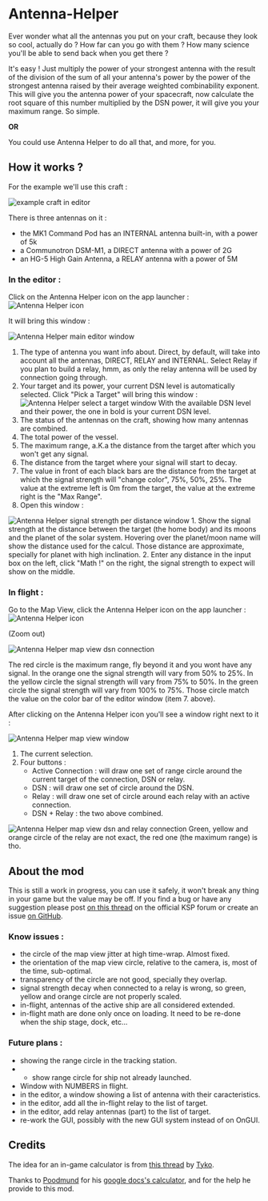 # Antenna-Helper

Ever wonder what all the antennas you put on your craft, because they look so cool, actually do ? How far can you go with them ? How many science you'll be able to send back when you get there ?

It's easy ! Just multiply the power of your strongest antenna with the result of the division of the sum of all your antenna's power by the power of the strongest antenna raised by their average weighted combinability exponent. This will give you the antenna power of your spacecraft, now calculate the root square of this number multiplied by the DSN power, it will give you your maximum range. So simple.

**OR**

You could use Antenna Helper to do all that, and more, for you.



## How it works ?

For the example we'll use this craft :

![example craft in editor](https://i.imgur.com/mpTWdHv.png)

There is three antennas on it : 
* the MK1 Command Pod has an INTERNAL antenna built-in, with a power of 5k
* a Communotron DSM-M1, a DIRECT antenna with a power of 2G
* an HG-5 High Gain Antenna, a RELAY antenna with a power of 5M


### In the editor : 

Click on the Antenna Helper icon on the app launcher : ![Antenna Helper icon](https://i.imgur.com/Ii6G55t.png)

It will bring this window : 

![Antenna Helper main editor window](https://i.imgur.com/Rk2JQu4.png)

1. The type of antenna you want info about. Direct, by default, will take into account all the antennas, DIRECT, RELAY and INTERNAL. Select Relay if you plan to build a relay, hmm, as only the relay antenna will be used by connection going through.
2. Your target and its power, your current DSN level is automatically selected. Click "Pick a Target" will bring this window :
![Antenna Helper select a target window](https://i.imgur.com/APtsurH.png)
With the available DSN level and their power, the one in bold is your current DSN level.
3. The status of the antennas on the craft, showing how many antennas are combined.
4. The total power of the vessel.
5. The maximum range, a.K.a the distance from the target after which you won't get any signal.
6. The distance from the target where your signal will start to decay.
7. The value in front of each black bars are the distance from the target at which the signal strength will "change color", 75%, 50%, 25%. The value at the extreme left is 0m from the target, the value at the extreme right is the "Max Range".
8. Open this window :

![Antenna Helper signal strength per distance window](https://i.imgur.com/XgaNVCd.png)
        1. Show the signal strength at the distance between the target (the home body) and its moons and the planet of the solar system. Hovering over the planet/moon name will show the distance used for the calcul. Those distance are approximate, specially for planet with high inclination.
        2. Enter any distance in the input box on the left, click "Math !" on the right, the signal strength to expect will show on the middle.


### In flight :

Go to the Map View, click the Antenna Helper icon on the app launcher : ![Antenna Helper icon](https://i.imgur.com/Ii6G55t.png)

(Zoom out)

![Antenna Helper map view dsn connection](https://i.imgur.com/N1uJ103.png)

The red circle is the maximum range, fly beyond it and you wont have any signal.
In the orange one the signal strength will vary from 50% to 25%.
In the yellow circle the signal strength will vary from 75% to 50%.
In the green circle the signal strength will vary from 100% to 75%.
Those circle match the value on the color bar of the editor window (item 7. above).

After clicking on the Antenna Helper icon you'll see a window right next to it : 

![Antenna Helper map view window](https://i.imgur.com/AQMotEv.png)

1. The current selection.
2. Four buttons :
    * Active Connection : will draw one set of range circle around the current target of the connection, DSN or relay.
	* DSN : will draw one set of circle around the DSN.
	* Relay : will draw one set of circle around each relay with an active connection.
	* DSN + Relay : the two above combined.

![Antenna Helper map view dsn and relay connection](https://i.imgur.com/NPIFmOD.png)
Green, yellow and orange circle of the relay are not exact, the red one (the maximum range) is tho.




## About the mod

This is still a work in progress, you can use it safely, it won't break any thing in your game but the value may be off. If you find a bug or have any suggestion please post [on this thread](https://forum.kerbalspaceprogram.com/index.php?/topic/156122-wip122-to-131-antenna-helper-in-game-antennas-range-calculation-v07-7-oct-2017/) on the official KSP forum or create an issue [on GitHub](https://github.com/Li0n-0/Antenna-Helper).

### Know issues :

* the circle of the map view jitter at high time-wrap. Almost fixed.
* the orientation of the map view circle, relative to the camera, is, most of the time, sub-optimal.
* transparency of the circle are not good, specially they overlap.
* signal strength decay when connected to a relay is wrong, so green, yellow and orange circle are not properly scaled.
* in-flight, antennas of the active ship are all considered extended.
* in-flight math are done only once on loading. It need to be re-done when the ship stage, dock, etc...

### Future plans :

* showing the range circle in the tracking station.
* + show range circle for ship not already launched.
* Window with NUMBERS in flight.
* in the editor, a window showing a list of antenna with their caracteristics.
* in the editor, add all the in-flight relay to the list of target.
* in the editor, add relay antennas (part) to the list of target.
* re-work the GUI, possibly with the new GUI system instead of on OnGUI.


## Credits

The idea for an in-game calculator is from [this thread](https://forum.kerbalspaceprogram.com/index.php?/topic/153155-mod-idea-in-game-antenna-strength-calculater/) by [Tyko](https://forum.kerbalspaceprogram.com/index.php?/profile/164179-tyko/).

Thanks to [Poodmund](https://forum.kerbalspaceprogram.com/index.php?/profile/128643-poodmund/) for his [google docs's calculator](https://docs.google.com/spreadsheets/d/1qIgFB8OXnlgpPCGsxv7JYUYQq5O671IcZXpumVaStek/edit?usp=sharing), and for the help he provide to this mod.

